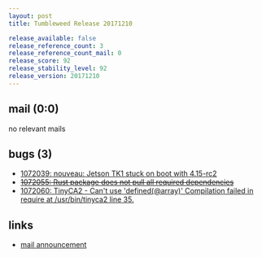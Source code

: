 ```yaml
---
layout: post
title: Tumbleweed Release 20171210

release_available: false
release_reference_count: 3
release_reference_count_mail: 0
release_score: 92
release_stability_level: 92
release_version: 20171210
---
```


## mail (0:0)

no relevant mails

## bugs (3)

<!--more-->

- [1072039: nouveau: Jetson TK1 stuck on boot with 4.15-rc2](https://bugzilla.opensuse.org/show_bug.cgi?id=1072039)
- ~~[1072055: Rust package does not pull all required dependencies](https://bugzilla.opensuse.org/show_bug.cgi?id=1072055)~~
- [1072060: TinyCA2 - Can't use 'defined(@array)'  Compilation failed in require at /usr/bin/tinyca2 line 35.](https://bugzilla.opensuse.org/show_bug.cgi?id=1072060)



## links

- [mail announcement](https://lists.opensuse.org/opensuse-factory/2017-12/msg00214.html)
